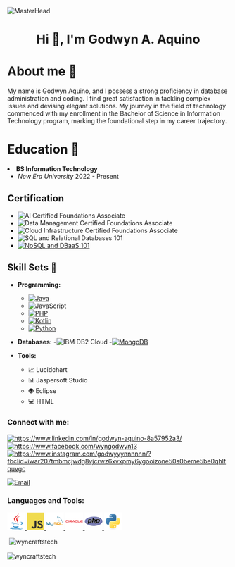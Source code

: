 ![MasterHead](https://res.cloudinary.com/practicaldev/image/fetch/s--HPdCp6wU--/c_limit%2Cf_auto%2Cfl_progressive%2Cq_66%2Cw_800/https://dev-to-uploads.s3.amazonaws.com/uploads/articles/fm9dtfef0828cdghi9aq.gif)
<h1 align="center">Hi 👋, I'm Godwyn A. Aquino</h1>

<h1>About me 🚀</h1>
My name is Godwyn Aquino, and I possess a strong proficiency in database administration and coding. I find great satisfaction in tackling complex issues and devising elegant solutions. My journey in the field of technology commenced with my enrollment in the Bachelor of Science in Information Technology program, marking the foundational step in my career trajectory.


<h1>Education 📖</h1>
  
   <li><strong>BS Information Technology</strong>
<ul dir="auto">
<li><em>New Era University</em> 2022 - Present</li>
</ul>
</li>
  

## Certification

- ![AI Certified Foundations Associate](https://img.shields.io/badge/AI_Certified_Foundations_Associate-Oracle-%23F80000.svg?style=for-the-badge) [](https://catalog-education.oracle.com/pls/certview/sharebadge?id=BC18F9E7FA2CF32ECEC9D91EB416FA6BD88C16910607D930E4629545DC5ED23C&fbclid=IwAR0ZisfOvkFB7Sm26y9n59UcQsEuWcO8wJfLqS3snma_bkakh1-TrFtCKZQ)
-  ![Data Management Certified Foundations Associate](https://img.shields.io/badge/Data_Management_Certified_Foundations_Associate-Oracle-%23F80000.svg?style=for-the-badge)[](https://catalog-education.oracle.com/pls/certview/sharebadge?id=4C920BD03F6CF80A4A0B42118741B53CE1C93A02B9D62998B847605FC75A8B7D&fbclid=IwAR1NKhkfFWObHRLynLEjxpR-3lyfics5F7mP1sVbo6_CAOcCLb8Lc07ur40)
-  ![Cloud Infrastructure Certified Foundations Associate](https://img.shields.io/badge/Cloud_Infrastructure_Certified_Foundations_Associate-Oracle-%23F80000.svg?style=for-the-badge)[](https://catalog-education.oracle.com/pls/certview/sharebadge?id=A0444E9FF5888CF5504ECADD4B5BB22FF781A2D9E7002789FA217F0F960EB7F6)
-  ![SQL and Relational Databases 101](https://img.shields.io/badge/SQL_and_Relational_Databases_101-Database-%234169E1.svg?style=for-the-badge)[](https://courses.cognitiveclass.ai/certificates/02dbdde588234df7b2f33e9796c160c0)
-  [![NoSQL and DBaaS 101](https://img.shields.io/badge/NoSQL_and_DBaaS_101-Certificate-blue)](https://courses.cognitiveclass.ai/certificates/af320529a44c4aaa8835a03b7407531c)

 






## Skill Sets :toolbox: 

- **Programming:**
  - [![Java](https://img.shields.io/badge/Java-%23ED8B00.svg?style=for-the-badge&logo=java&logoColor=white)](https://www.java.com/en/)
  - ![JavaScript](https://img.shields.io/badge/JavaScript-%23323330.svg?style=for-the-badge&logo=javascript&logoColor=%23F7DF1E)
  - [![PHP](https://img.shields.io/badge/PHP-%777BB4.svg?style=for-the-badge&logo=php&logoColor=white)](https://www.php.net/)
  - [![Kotlin](https://img.shields.io/badge/Kotlin-0095D5?style=for-the-badge&logo=kotlin&logoColor=white)](https://kotlinlang.org/)
  - [![Python](https://img.shields.io/badge/Python-3776AB?style=for-the-badge&logo=python&logoColor=white)](https://www.python.org/)

  
  
- **Databases:**
  -![IBM DB2 Cloud](https://img.shields.io/badge/IBM%20Cloud-1261FE.svg?style=for-the-badge&logo=IBM-Cloud&logoColor=white)
  -[![MongoDB](https://img.shields.io/badge/MongoDB-47A248?style=for-the-badge&logo=mongodb&logoColor=white)](https://www.mongodb.com/)



- **Tools:**
  - :chart_with_upwards_trend: Lucidchart
  - :bar_chart: Jaspersoft Studio
  - 👽 Eclipse
  - :computer: HTML


<h3 align="left">Connect with me:</h3>
<p align="left"> 
<a href="https://linkedin.com/in/https://www.linkedin.com/in/godwyn-aquino-8a57952a3/" target="blank"><img align="center" src="https://raw.githubusercontent.com/rahuldkjain/github-profile-readme-generator/master/src/images/icons/Social/linked-in-alt.svg" alt="https://www.linkedin.com/in/godwyn-aquino-8a57952a3/" height="30" width="40" /></a>
<a href="https://fb.com/https://www.facebook.com/wyngodwyn13" target="blank"><img align="center" src="https://raw.githubusercontent.com/rahuldkjain/github-profile-readme-generator/master/src/images/icons/Social/facebook.svg" alt="https://www.facebook.com/wyngodwyn13" height="30" width="40" /></a>
<a href="https://www.instagram.com/godwyyynnnnnn/?fbclid=iwar207tmbmcjwdg8vjcrwz6xvxpmy6ygooizone50s0beme5be0qhlfquvgc" target="blank"><img align="center" src="https://raw.githubusercontent.com/rahuldkjain/github-profile-readme-generator/master/src/images/icons/Social/instagram.svg" alt="https://www.instagram.com/godwyyynnnnnn/?fbclid=iwar207tmbmcjwdg8vjcrwz6xvxpmy6ygooizone50s0beme5be0qhlfquvgc" height="30" width="40" /></a>
</p>

[![Email](https://img.shields.io/badge/Gmail-D14836?style=for-the-badge&logo=gmail&logoColor=white)](mailto:aquinogodwyn1@gmail.com)





<h3 align="left">Languages and Tools:</h3>
<p align="left"> <a href="https://www.java.com" target="_blank" rel="noreferrer"> <img src="https://raw.githubusercontent.com/devicons/devicon/master/icons/java/java-original.svg" alt="java" width="40" height="40"/> </a> <a href="https://developer.mozilla.org/en-US/docs/Web/JavaScript" target="_blank" rel="noreferrer"> <img src="https://raw.githubusercontent.com/devicons/devicon/master/icons/javascript/javascript-original.svg" alt="javascript" width="40" height="40"/> </a> <a href="https://www.mysql.com/" target="_blank" rel="noreferrer"> <img src="https://raw.githubusercontent.com/devicons/devicon/master/icons/mysql/mysql-original-wordmark.svg" alt="mysql" width="40" height="40"/> </a> <a href="https://www.oracle.com/" target="_blank" rel="noreferrer"> <img src="https://raw.githubusercontent.com/devicons/devicon/master/icons/oracle/oracle-original.svg" alt="oracle" width="40" height="40"/> </a> <a href="https://www.php.net" target="_blank" rel="noreferrer"> <img src="https://raw.githubusercontent.com/devicons/devicon/master/icons/php/php-original.svg" alt="php" width="40" height="40"/> </a> <a href="https://www.python.org" target="_blank" rel="noreferrer"> <img src="https://raw.githubusercontent.com/devicons/devicon/master/icons/python/python-original.svg" alt="python" width="40" height="40"/> </a> </p>




<p>&nbsp;<img align="center" src="https://github-readme-stats.vercel.app/api?username=wyncraftstech&show_icons=true&locale=en" alt="wyncraftstech" /></p>
<p><img align="center" src="https://github-readme-streak-stats.herokuapp.com/?user=wyncraftstech&" alt="wyncraftstech" /></p>





